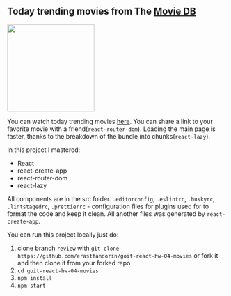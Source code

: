 ## Today trending movies from The [Movie DB](https://www.themoviedb.org/documentation/api)

<img src="PromoForREADME.gif" width="200px">

You can watch today trending movies
[here](https://erastfandorin.github.io/goit-react-hw-04-movies/#/). You can
share a link to your favorite movie with a friend(`react-router-dom`). Loading
the main page is faster, thanks to the breakdown of the bundle into
chunks(`react-lazy`).

In this project I mastered:

- React
- react-create-app
- react-router-dom
- react-lazy

All components are in the src folder. `.editorconfig`, `.eslintrc`, `.huskyrc`,
`.lintstagedrc`, `.prettierrc` - configuration files for plugins used for to
format the code and keep it clean. All another files was generated by
`react-create-app`.

You can run this project locally just do:

1. clone branch `review` with
   `git clone https://github.com/erastfandorin/goit-react-hw-04-movies` or fork
   it and then clone it from your forked repo
1. `cd goit-react-hw-04-movies`
1. `npm install`
1. `npm start`
